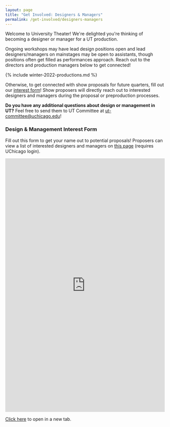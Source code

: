 ```yaml
---
layout: page
title: "Get Involved: Designers & Managers"
permalink: /get-involved/designers-managers
---
```


Welcome to University Theater! We're delighted you're thinking of becoming a designer or manager for a UT production. 

Ongoing workshops may have lead design positions open and lead designers/managers on mainstages may be open to assistants, though positions often get filled as performances approach. Reach out to the directors and production managers below to get connected!

{% include winter-2022-productions.md %}

 Otherwise, to get connected with show proposals for future quarters, fill out our [interest form](https://docs.google.com/forms/d/e/1FAIpQLSe08GhL2G5rPBHDul-xQDRveZ0REvK4sm0665T8PEAPA7wsQA/viewform)! Show proposers will directly reach out to interested designers and managers during the proposal or preproduction processes.


**Do you have any additional questions about design or management in UT?** Feel free to send them to UT Committee at [ut-committee@uchicago.edu](mailto:ut-committee@uchicago.edu)!


### Design & Management Interest Form

Fill out this form to get your name out to potential proposals! Proposers can view a list of interested designers and managers on <a href="https://docs.google.com/document/d/1-CPp6fKgUhwP6BdVOM4c6b-2FGZw49l3K-5_jnMQ5rk/edit" target="_blank">this page</a> (requires UChicago login).

<p><iframe src="https://docs.google.com/forms/d/e/1FAIpQLSe08GhL2G5rPBHDul-xQDRveZ0REvK4sm0665T8PEAPA7wsQA/viewform?usp=sf_link" style="width:100%" height="800" frameborder="0" marginheight="0" marginwidth="0">Loading…</iframe></p>

<a href="https://docs.google.com/forms/d/e/1FAIpQLSe08GhL2G5rPBHDul-xQDRveZ0REvK4sm0665T8PEAPA7wsQA/viewform" target="_blank">Click here</a> to open in a new tab.
